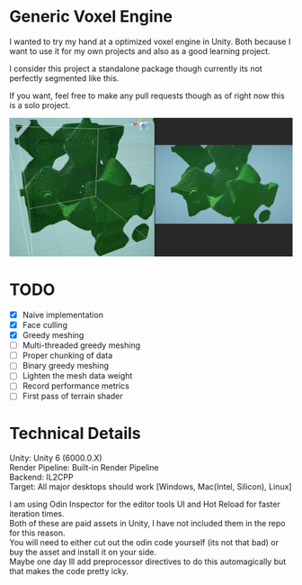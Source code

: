 # Generic Voxel Engine
I wanted to try my hand at a optimized voxel engine in Unity.
Both because I want to use it for my own projects and also as a good learning project.

I consider this project a standalone package though currently its not perfectly segmented like this.

If you want, feel free to make any pull requests though as of right now this is a solo project.

![Example](https://github.com/csmct99/VoxelEngine/blob/main/PromotionalMaterial/2025-02-27_Example.png?raw=true)

# TODO
- [X] Naive implementation
- [X] Face culling
- [X] Greedy meshing
- [ ] Multi-threaded greedy meshing
- [ ] Proper chunking of data
- [ ] Binary greedy meshing
- [ ] Lighten the mesh data weight
- [ ] Record performance metrics
- [ ] First pass of terrain shader

# Technical Details
Unity: Unity 6 (6000.0.X)  
Render Pipeline: Built-in Render Pipeline  
Backend: IL2CPP  
Target: All major desktops should work \[Windows, Mac(Intel, Silicon), Linux\]  

I am using Odin Inspector for the editor tools UI and Hot Reload for faster iteration times.  
Both of these are paid assets in Unity, I have not included them in the repo for this reason.  
You will need to either cut out the odin code yourself (its not that bad) or buy the asset and install it on your side.  
Maybe one day Ill add preprocessor directives to do this automagically but that makes the code pretty icky.


